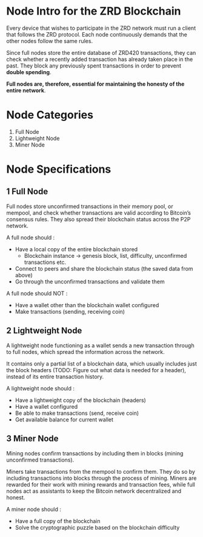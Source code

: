 # Node Intro for the ZRD Blockchain

Every device that wishes to participate in the ZRD network must run a client that follows the ZRD protocol. Each node continuously demands that the other nodes follow the same rules.

Since full nodes store the entire database of ZRD420 transactions, they can check whether a recently added transaction has already taken place in the past. They block any previously spent transactions in order to prevent **double spending**.

**Full nodes are, therefore, essential for maintaining the honesty of the entire network**.

# Node Categories

1. Full Node
2. Lightweight Node
3. Miner Node

# Node Specifications
## 1 Full Node
Full nodes store unconfirmed transactions in their memory pool, or mempool, and check whether transactions are valid according to Bitcoin’s consensus rules.
They also spread their blockchain status across the P2P network.

A full node should :
- Have a local copy of the entire blockchain stored
    - Blockchain instance -> genesis block, list, difficulty, unconfirmed transactions etc.
- Connect to peers and share the blockchain status (the saved data from above)
- Go through the unconfirmed transactions and validate them

A full node should NOT :
- Have a wallet other than the blockchain wallet configured
- Make transactions (sending, receiving coin)

## 2 Lightweight Node
A lightweight node functioning as a wallet sends a new transaction through to full nodes, which spread the information across the network.

It contains only a partial list of a blockchain data, which usually includes just the block headers (TODO: Figure out what data is needed for a header), instead of its entire transaction history.

A lightweight node should :
- Have a lightweight copy of the blockchain (headers)
- Have a wallet configured
- Be able to make transactions (send, receive coin)
- Get available balance for current wallet

## 3 Miner Node
Mining nodes confirm transactions by including them in blocks (mining unconfirmed transactions).

Miners take transactions from the mempool to confirm them. They do so by including transactions into blocks through the process of mining. Miners are rewarded for their work with mining rewards and transaction fees, while full nodes act as assistants to keep the Bitcoin network decentralized and honest.

A miner node should :
- Have a full copy of the blockchain
- Solve the cryptographic puzzle based on the blockchain difficulty